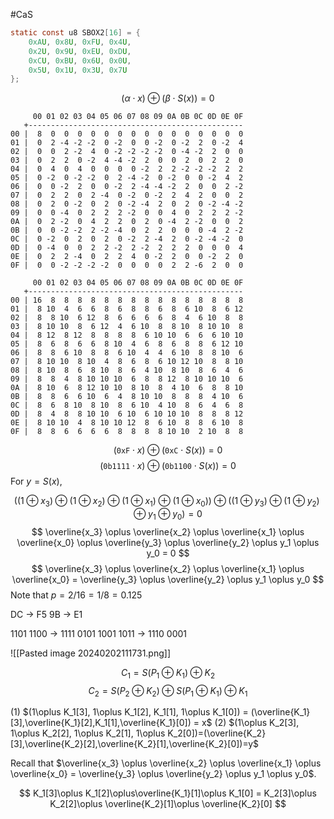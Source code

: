#CaS 

```c
static const u8 SBOX2[16] = {
	0xAU, 0x8U, 0xFU, 0x4U,
	0x2U, 0x9U, 0xEU, 0xDU,
	0xCU, 0xBU, 0x6U, 0x0U,
	0x5U, 0x1U, 0x3U, 0x7U
};
```

$$
(\alpha\cdot x)\oplus(\beta\cdot S(x))=0
$$

```text
     00 01 02 03 04 05 06 07 08 09 0A 0B 0C 0D 0E 0F 
   +------------------------------------------------
00 |  8  0  0  0  0  0  0  0  0  0  0  0  0  0  0  0 
01 |  0  2 -4 -2 -2  0 -2  0  0 -2  0 -2  2  0 -2  4 
02 |  0  0  2 -2  4  0 -2 -2 -2 -2  0 -4 -2  2  0  0 
03 |  0  2  2  0 -2  4 -4 -2  2  0  0  2  0  2  2  0 
04 |  0  4  0  4  0  0  0  0 -2  2  2 -2 -2 -2  2  2 
05 |  0 -2  0 -2 -2  0  2 -4 -2  0 -2  0  0 -2  4  2 
06 |  0  0 -2  2  0  0 -2  2 -4 -4 -2  2  0  0  2 -2 
07 |  0  2  2  0  2 -4  0 -2  0 -2  2  4  2  0  0  2 
08 |  0  2  0 -2  0  2  0 -2 -4  2  0  2  0 -2 -4 -2 
09 |  0  0 -4  0  2  2  2 -2  0  0  4  0  2  2  2 -2 
0A |  0  2 -2  0  4  2  2  0  2  0 -4  2 -2  0  0  2 
0B |  0  0 -2 -2  2 -2 -4  0  2  2  0  0  0 -4  2 -2 
0C |  0 -2  0  2  0  2  0 -2  2 -4  2  0 -2 -4 -2  0 
0D |  0 -4  0  0  2  2 -2  2 -2  2  2  2  0  0  0  4 
0E |  0  2  2 -4  0  2  2  4  0 -2  2  0  0 -2  2  0 
0F |  0  0 -2 -2 -2 -2  0  0  0  0  2  2 -6  2  0  0
```

```text
     00 01 02 03 04 05 06 07 08 09 0A 0B 0C 0D 0E 0F 
   +------------------------------------------------
00 | 16  8  8  8  8  8  8  8  8  8  8  8  8  8  8  8 
01 |  8 10  4  6  6  8  6  8  8  6  8  6 10  8  6 12 
02 |  8  8 10  6 12  8  6  6  6  6  8  4  6 10  8  8 
03 |  8 10 10  8  6 12  4  6 10  8  8 10  8 10 10  8 
04 |  8 12  8 12  8  8  8  8  6 10 10  6  6  6 10 10 
05 |  8  6  8  6  6  8 10  4  6  8  6  8  8  6 12 10 
06 |  8  8  6 10  8  8  6 10  4  4  6 10  8  8 10  6 
07 |  8 10 10  8 10  4  8  6  8  6 10 12 10  8  8 10 
08 |  8 10  8  6  8 10  8  6  4 10  8 10  8  6  4  6 
09 |  8  8  4  8 10 10 10  6  8  8 12  8 10 10 10  6 
0A |  8 10  6  8 12 10 10  8 10  8  4 10  6  8  8 10 
0B |  8  8  6  6 10  6  4  8 10 10  8  8  8  4 10  6 
0C |  8  6  8 10  8 10  8  6 10  4 10  8  6  4  6  8 
0D |  8  4  8  8 10 10  6 10  6 10 10 10  8  8  8 12 
0E |  8 10 10  4  8 10 10 12  8  6 10  8  8  6 10  8 
0F |  8  8  6  6  6  6  8  8  8  8 10 10  2 10  8  8
```

$$
(\texttt{0xF}\cdot x)\oplus(\texttt{0xC}\cdot S(x))=0
$$
$$
(\texttt{0b1111}\cdot x)\oplus(\texttt{0b1100}\cdot S(x))=0
$$
For $y=S(x)$,

$$
((1\oplus x_3)\oplus(1\oplus x_2)\oplus(1\oplus x_1)\oplus(1\oplus x_0))\oplus ((1\oplus y_3)\oplus (1\oplus y_2)\oplus y_1\oplus y_0)=0
$$
$$
\overline{x_3} \oplus \overline{x_2} \oplus \overline{x_1} \oplus \overline{x_0} \oplus \overline{y_3} \oplus \overline{y_2} \oplus y_1 \oplus y_0 = 0
$$
$$
\overline{x_3} \oplus \overline{x_2} \oplus \overline{x_1} \oplus \overline{x_0} = \overline{y_3} \oplus \overline{y_2} \oplus y_1 \oplus y_0
$$
Note that $p=2/16=1/8=0.125$


DC -> F5
9B -> E1

1101 1100 -> 1111 0101
1001 1011 -> 1110 0001

![[Pasted image 20240202111731.png]]

$$
C_1 = S(P_1\oplus K_1)\oplus K_2
$$
$$
C_2 = S(P_2\oplus K_2)\oplus S(P_1\oplus K_1)\oplus K_1
$$

(1) $(1\oplus K_1[3], 1\oplus K_1[2], K_1[1], 1\oplus K_1[0]) = (\overline{K_1}[3],\overline{K_1}[2],K_1[1],\overline{K_1}[0]) = x$
(2) $(1\oplus K_2[3], 1\oplus K_2[2], 1\oplus K_2[1], 1\oplus K_2[0])=(\overline{K_2}[3],\overline{K_2}[2],\overline{K_2}[1],\overline{K_2}[0])=y$

Recall that $\overline{x_3} \oplus \overline{x_2} \oplus \overline{x_1} \oplus \overline{x_0} = \overline{y_3} \oplus \overline{y_2} \oplus y_1 \oplus y_0$.

$$
K_1[3]\oplus K_1[2]\oplus\overline{K_1}[1]\oplus K_1[0] = K_2[3]\oplus K_2[2]\oplus \overline{K_2}[1]\oplus \overline{K_2}[0]
$$

